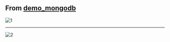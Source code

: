 ## From [demo_mongodb](https://github.com/ducchinhpro123/nodejs-open-source/tree/master/demo_mongodb)

![1](1.png)

---

![2](2.png)

